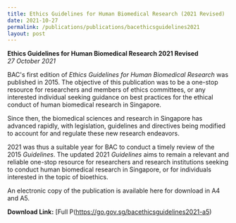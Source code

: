 ```yaml
---
title: Ethics Guidelines for Human Biomedical Research (2021 Revised)
date: 2021-10-27
permalink: /publications/publications/bacethicsguidelines2021
layout: post
---
```

**Ethics Guidelines for Human Biomedical Research 2021 Revised** <br>
*27 October 2021*

BAC's first edition of *Ethics Guidelines for Human Biomedical Research* was published in 2015. The objective of this publication was to be a one-stop resource for researchers and members of ethics committees, or any interested individual seeking guidance on best practices for the ethical conduct of human biomedical research in Singapore.

Since then, the biomedical sciences and research in Singapore has advanced rapidly, with legislation, guidelines and directives being modified to account for and regulate these new research endeavors.

2021 was thus a suitable year for BAC to conduct a timely review of the 2015 *Guidelines*. The updated 2021 *Guidelines* aims to remain a relevant and reliable one-stop resource for researchers and research institutions seeking to conduct human biomedical research in Singapore, or for individuals interested in the topic of bioethics.

An electronic copy of the publication is available here for download in A4 and A5. 

**Download Link:** [Full P[](https://go.gov.sg/bacethicsguidelines2021-a4)(https://go.gov.sg/bacethicsguidelines2021-a5)


